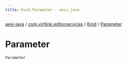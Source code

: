 ```yaml
---
title: Kind.Parameter - aesi-java
---
```


[aesi-java](../../index.html) / [com.virtlink.editorservices](../index.html) / [Kind](index.html) / [Parameter](.)

# Parameter

`Parameter`